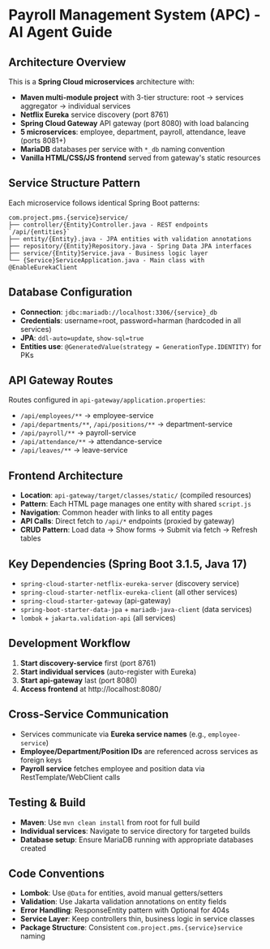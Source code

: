 # Payroll Management System (APC) - AI Agent Guide

## Architecture Overview
This is a **Spring Cloud microservices** architecture with:
- **Maven multi-module project** with 3-tier structure: root → services aggregator → individual services
- **Netflix Eureka** service discovery (port 8761)
- **Spring Cloud Gateway** API gateway (port 8080) with load balancing
- **5 microservices**: employee, department, payroll, attendance, leave (ports 8081+)
- **MariaDB** databases per service with `*_db` naming convention
- **Vanilla HTML/CSS/JS frontend** served from gateway's static resources

## Service Structure Pattern
Each microservice follows identical Spring Boot patterns:
```
com.project.pms.{service}service/
├── controller/{Entity}Controller.java - REST endpoints `/api/{entities}`
├── entity/{Entity}.java - JPA entities with validation annotations
├── repository/{Entity}Repository.java - Spring Data JPA interfaces
├── service/{Entity}Service.java - Business logic layer
└── {Service}ServiceApplication.java - Main class with @EnableEurekaClient
```

## Database Configuration
- **Connection**: `jdbc:mariadb://localhost:3306/{service}_db`
- **Credentials**: username=root, password=harman (hardcoded in all services)
- **JPA**: `ddl-auto=update`, `show-sql=true`
- **Entities use**: `@GeneratedValue(strategy = GenerationType.IDENTITY)` for PKs

## API Gateway Routes
Routes configured in `api-gateway/application.properties`:
- `/api/employees/**` → employee-service
- `/api/departments/**`, `/api/positions/**` → department-service  
- `/api/payroll/**` → payroll-service
- `/api/attendance/**` → attendance-service
- `/api/leaves/**` → leave-service

## Frontend Architecture
- **Location**: `api-gateway/target/classes/static/` (compiled resources)
- **Pattern**: Each HTML page manages one entity with shared `script.js`
- **Navigation**: Common header with links to all entity pages
- **API Calls**: Direct fetch to `/api/*` endpoints (proxied by gateway)
- **CRUD Pattern**: Load data → Show forms → Submit via fetch → Refresh tables

## Key Dependencies (Spring Boot 3.1.5, Java 17)
- `spring-cloud-starter-netflix-eureka-server` (discovery service)
- `spring-cloud-starter-netflix-eureka-client` (all other services)
- `spring-cloud-starter-gateway` (api-gateway)
- `spring-boot-starter-data-jpa` + `mariadb-java-client` (data services)
- `lombok` + `jakarta.validation-api` (all services)

## Development Workflow
1. **Start discovery-service** first (port 8761)
2. **Start individual services** (auto-register with Eureka)
3. **Start api-gateway** last (port 8080)
4. **Access frontend** at http://localhost:8080/

## Cross-Service Communication
- Services communicate via **Eureka service names** (e.g., `employee-service`)
- **Employee/Department/Position IDs** are referenced across services as foreign keys
- **Payroll service** fetches employee and position data via RestTemplate/WebClient calls

## Testing & Build
- **Maven**: Use `mvn clean install` from root for full build
- **Individual services**: Navigate to service directory for targeted builds
- **Database setup**: Ensure MariaDB running with appropriate databases created

## Code Conventions
- **Lombok**: Use `@Data` for entities, avoid manual getters/setters
- **Validation**: Use Jakarta validation annotations on entity fields
- **Error Handling**: ResponseEntity pattern with Optional for 404s
- **Service Layer**: Keep controllers thin, business logic in service classes
- **Package Structure**: Consistent `com.project.pms.{service}service` naming